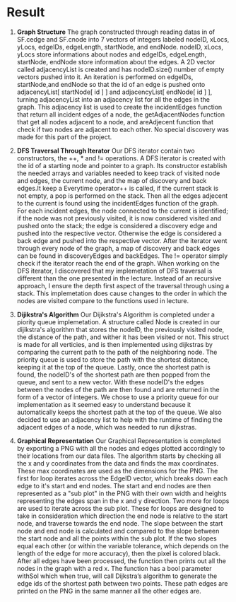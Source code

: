 # Result

1. **Graph Structure** The graph constructed through reading datas in of SF.cedge and SF.cnode into 7 vectors of integers labeled nodeID, xLocs, yLocs, edgeIDs, edgeLength, startNode, and endNode. nodeID, xLocs, yLocs store informations about nodes and edgeIDs, edgeLength, startNode, endNode store information about the edges. A 2D vector called adjacencyList is created and has nodeID.size() number of empty vectors pushed into it. An iteration is performed on edgeIDs, startNode,and endNode so that the id of an edge is pushed onto adjacencyList[ startNode[ id ] ] and adjacencyList[ endNode[ id ] ], turning adjacencyList into an adjacency list for all the edges in the graph. This adjacency list is used to create the incidentEdges function that return all incident edges of a node, the getAdjacentNodes function that get all nodes adjacent to a node, and areAdjecent function that check if two nodes are adjacent to each other. No special discovery was made for this part of the project.

2. **DFS Traversal Through Iterator** Our DFS iterator contain two constructors, the ++, * and != operations. A DFS iterator is created with the id of a starting node and pointer to a graph. Its constructor establish the needed arrays and variables needed to keep track of visited node and edges, the current node, and the map of discovery and back edges.It keep a Everytime operator++ is called, if the current stack is not empty, a pop is performed on the stack. Then all the edges adjecent to the current is found using the incidentEdges function of the graph. For each incident edges, the node connected to the current is identified; if the node was not previously visited, it is now considered visited and pushed onto the stack; the edge is considered a discovery edge and pushed into the respective vector. Otherwise the edge is considered a back edge and pushed into the respective vector. After the iterator went through every node of the graph, a map of discovery and back edges can be found in discoveryEdges and backEdges. The != operator simply check if the iterator reach the end of the graph. When working on the DFS iterator, I discovered that my implemetation of DFS traversal is different than the one presented in the lecture. Instead of an recursive approach, I ensure the depth first aspect of the traversal through using a stack. This implemetation does cause changes to the order in which the nodes are visited compare to the functions used in lecture.

3. **Dijikstra's Algorithm** Our Dijikstra's Algorithm is completed under a piority queue implemetation. A structure called Node is created in our dijikstra's algorithm that 
stores the nodeID, the previously visited node, the distance of the path, and wither it has been visited or not. This struct is made for all verticies, and is then implemented using dijkstras by comparing the current path to the path of the neighboring node. The priority queue is used to store the path with the shortest distance, keeping it at the top of the queue. Lastly, once the shortest path is found, the nodeID's of the shortest path are then popped from the queue, and sent to a new vector. With these nodeID's the edges between the nodes of the path are then found and are returned in the form of a vector of integers. We chose to use a priority queue for our implementation as it seemed easy to understand because it automatically keeps the shortest path at the top of the queue. We also decided to use an adjacency list to help with the runtime of finding the adjacent edges of a node, which was needed to run dijkstras. 
4. **Graphical Representation** Our Graphical Representation is completed by exporting a PNG with all the nodes and edges plotted accordingly to their locations from our data files.  The algorithm starts by checking all the x and y coordinates from the data and finds the max coordinates.  These max coordinates are used as the dimensions for the PNG.  The first for loop iterates across the EdgeID vector, which breaks down each edge to it's start and end nodes.  The start and end nodes are then represented as a "sub plot" in the PNG with their own width and heights representing the edges span in the x and y direction.  Two more for loops are used to iterate across the sub plot.  These for loops are designed to take in consideration which direction the end node is relative to the start node, and traverse towards the end node.  The slope between the start node and end node is calculated and compared to the slope between the start node and all the points within the sub plot.  If the two slopes equal each other (or within the variable tolerance, which depends on the length of the edge for more accuracy), then the pixel is colored black.  After all edges have been processed, the function then prints out all the nodes in the graph with a red x.  The function has a bool parameter withSol which when true, will call Dijkstra’s algorithm to generate the edge ids of the shortest path between two points.  These path edges are printed on the PNG in the same manner all the other edges are.
